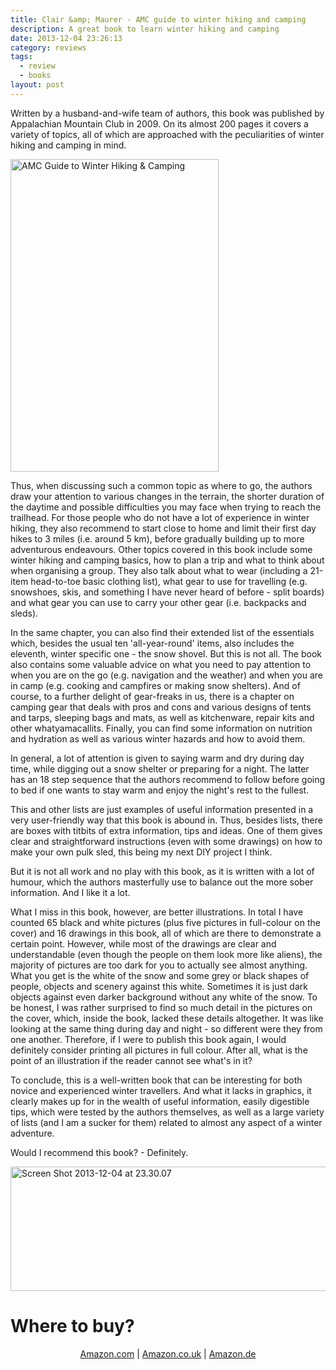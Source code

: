 ```yaml
---
title: Clair &amp; Maurer - AMC guide to winter hiking and camping
description: A great book to learn winter hiking and camping
date: 2013-12-04 23:26:13
category: reviews
tags:
  - review
  - books
layout: post
---
```


Written by a husband-and-wife team of authors, this book was published by Appalachian Mountain Club in 2009. On its almost 200 pages it covers a variety of topics, all of which are approached with the peculiarities of winter hiking and camping in mind.

<a href="http://www.flickr.com/photos/90204224@N07/11212388224"><img src="http://farm3.staticflickr.com/2847/11212388224_98e61e4e5c.jpg" width="333" height="500" alt="AMC Guide to Winter Hiking &amp; Camping"></a>

<!--more-->


Thus, when discussing such a common topic as where to go, the authors draw your attention to various changes in the terrain, the shorter duration of the daytime and possible difficulties you may face when trying to reach the trailhead. For those people who do not have a lot of experience in winter hiking, they also recommend to start close to home and limit their first day hikes to 3 miles (i.e. around 5 km), before gradually building up to more adventurous endeavours. Other topics covered in this book include some winter hiking and camping basics, how to plan a trip and what to think about when organising a group. They also talk about what to wear (including a 21-item head-to-toe basic clothing list), what gear to use for travelling (e.g. snowshoes, skis, and something I have never heard of before - split boards) and what gear you can use to carry your other gear (i.e. backpacks and sleds).

In the same chapter, you can also find their extended list of the essentials which, besides the usual ten 'all-year-round' items, also includes the eleventh, winter specific one - the snow shovel. But this is not all. The book also contains some valuable advice on what you need to pay attention to when you are on the go (e.g. navigation and the weather) and when you are in camp (e.g. cooking and campfires or making snow shelters). And of course, to a further delight of gear-freaks in us, there is a chapter on camping gear that deals with pros and cons and various designs of tents and tarps, sleeping bags and mats, as well as kitchenware, repair kits and other whatyamacallits. Finally, you can find some information on nutrition and hydration as well as various winter hazards and how to avoid them.

In general, a lot of attention is given to saying warm and dry during day time, while digging out a snow shelter or preparing for a night. The latter has an 18 step sequence that the authors recommend to follow before going to bed if one wants to stay warm and enjoy the night's rest to the fullest.

This and other lists are just examples of useful information presented in a very user-friendly way that this book is abound in. Thus, besides lists, there are boxes with titbits of extra information, tips and ideas. One of them gives clear and straightforward instructions (even with some drawings) on how to make your own pulk sled, this being my next DIY project I think.

But it is not all work and no play with this book, as it is written with a lot of humour, which the authors masterfully use to balance out the more sober information. And I like it a lot.

What I miss in this book, however, are better illustrations. In total I have counted 65 black and white pictures (plus five pictures in full-colour on the cover) and 16 drawings in this book, all of which are there to demonstrate a certain point. However, while most of the drawings are clear and understandable (even though the people on them look more like aliens), the majority of pictures are too dark for you to actually see almost anything. What you get is the white of the snow and some grey or black shapes of people, objects and scenery against this white. Sometimes it is just dark objects against even darker background without any white of the snow. To be honest, I was rather surprised to find so much detail in the pictures on the cover, which, inside the book, lacked these details altogether. It was like looking at the same thing during day and night - so different were they from one another. Therefore, if I were to publish this book again, I would definitely consider printing all pictures in full colour. After all, what is the point of an illustration if the reader cannot see what's in it?

To conclude, this is a well-written book that can be interesting for both novice and experienced winter travellers. And what it lacks in graphics, it clearly makes up for in the wealth of useful information, easily digestible tips, which were tested by the authors themselves, as well as a large variety of lists (and I am a sucker for them) related to almost any aspect of a winter adventure.

Would I recommend this book? - Definitely.

<a href="http://www.flickr.com/photos/90204224@N07/11211844134"><img src="http://farm6.staticflickr.com/5483/11211844134_c11a5bdcd8_o.png" width="558" height="199" alt="Screen Shot 2013-12-04 at 23.30.07"></a>


<div class="panel panel-primary">
  <div class="panel-heading">
    <h1 class="panel-title">Where to buy?</h1>
  </div>
  <div class="panel-body"><center>
<a href="http://www.amazon.com/gp/product/1934028126/ref=as_li_qf_sp_asin_il_tl?ie=UTF8&camp=1789&creative=9325&creativeASIN=1934028126&linkCode=as2&tag=hikeve-20" target="_blank">Amazon.com</a> | <a href="http://www.amazon.co.uk/gp/product/1934028126/ref=as_li_qf_sp_asin_il_tl?ie=UTF8&camp=1634&creative=6738&creativeASIN=1934028126&linkCode=as2&tag=hikeve07-21" target="_blank">Amazon.co.uk</a> | <a href="http://www.amazon.de/gp/product/1934028126/ref=as_li_qf_sp_asin_il_tl?ie=UTF8&camp=1638&creative=6742&creativeASIN=1934028126&linkCode=as2&tag=hikeve-21" target="_blank">Amazon.de</a></center></div>
